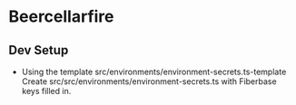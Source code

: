 # Beercellarfire

## Dev Setup

- Using the template src/environments/environment-secrets.ts-template Create src/src/environments/environment-secrets.ts with Fiberbase keys filled in.
